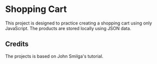 # Shopping Cart
This project is designed to practice creating a shopping cart using only JavaScript. The products are stored locally using JSON data.
## Credits
The projects is based on John Smilga's tutorial.
